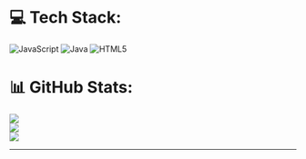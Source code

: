 # 💻 Tech Stack:

![JavaScript](https://img.shields.io/badge/javascript-%23323330.svg?style=for-the-badge&logo=javascript&logoColor=%23F7DF1E) ![Java](https://img.shields.io/badge/java-%23ED8B00.svg?style=for-the-badge&logo=java&logoColor=white) ![HTML5](https://img.shields.io/badge/html5-%23E34F26.svg?style=for-the-badge&logo=html5&logoColor=white)

# 📊 GitHub Stats:

![](https://github-readme-stats.vercel.app/api?username=canmertinyo&theme=dark&hide_border=false&include_all_commits=false&count_private=false)<br/>
![](https://github-readme-streak-stats.herokuapp.com/?user=canmertinyo&theme=dark&hide_border=false)<br/>
![](https://github-readme-stats.vercel.app/api/top-langs/?username=canmertinyo&theme=dark&hide_border=false&include_all_commits=false&count_private=false&layout=compact)


---

<!-- Proudly created with GPRM ( https://gprm.itsvg.in ) -->
